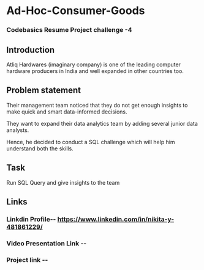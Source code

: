 # Ad-Hoc-Consumer-Goods

### Codebasics Resume Project challenge -4 

## Introduction 

Atliq Hardwares (imaginary company) is one of the leading computer hardware producers in India and well expanded in other countries too.

## Problem statement 

Their management team noticed that they do not get enough insights to make quick and smart data-informed decisions. </p>
They want to expand their data analytics team by adding several junior data analysts.</P>
Hence, he decided to conduct a SQL challenge which will help him understand both the skills.</p>

## Task 

Run SQL Query and give insights to the team


## Links

### Linkdin Profile-- https://www.linkedin.com/in/nikita-y-481861229/

### Video Presentation Link -- 

### Project link -- 
